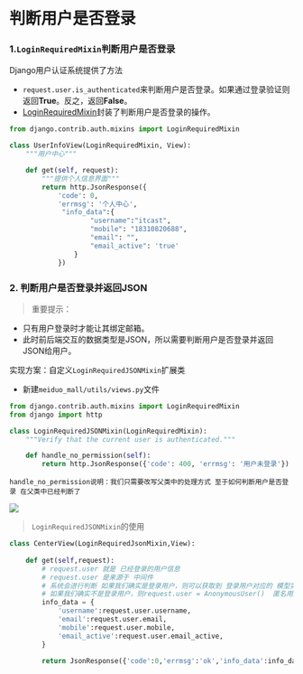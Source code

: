 # 判断用户是否登录

### 1.`LoginRequiredMixin`判断用户是否登录

Django用户认证系统提供了方法

-   `request.user.is_authenticated`来判断用户是否登录。如果通过登录验证则返回**True**。反之，返回**False**。
-   [LoginRequiredMixin](https://docs.djangoproject.com/en/1.11/topics/auth/default/)封装了判断用户是否登录的操作。

```python
from django.contrib.auth.mixins import LoginRequiredMixin

class UserInfoView(LoginRequiredMixin, View):
    """用户中心"""

    def get(self, request):
        """提供个人信息界面"""
        return http.JsonResponse({
            'code': 0, 
            'errmsg': '个人中心',
             "info_data":{
                    "username":"itcast",
                    "mobile": "18310820688",
                    "email": "",
                    "email_active": 'true'
                }
            })
```

### 2. 判断用户是否登录并返回JSON

> 重要提示：

-   只有用户登录时才能让其绑定邮箱。
-   此时前后端交互的数据类型是JSON，所以需要判断用户是否登录并返回JSON给用户。

实现方案：自定义`LoginRequiredJSONMixin`扩展类

-   新建`meiduo_mall/utils/views.py`文件

```python
from django.contrib.auth.mixins import LoginRequiredMixin
from django import http

class LoginRequiredJSONMixin(LoginRequiredMixin):
    """Verify that the current user is authenticated."""

    def handle_no_permission(self):
        return http.JsonResponse({'code': 400, 'errmsg': '用户未登录'})
```

```
handle_no_permission说明：我们只需要改写父类中的处理方式 至于如何判断用户是否登录 在父类中已经判断了
```
![](https://gitee.com/sinoeast/imgs/raw/master/img/20220806172944.png)

> `LoginRequiredJSONMixin`的使用

```python
class CenterView(LoginRequiredJsonMixin,View):  
  
    def get(self,request):  
        # request.user 就是 已经登录的用户信息  
        # request.user 是来源于 中间件  
        # 系统会进行判断 如果我们确实是登录用户，则可以获取到 登录用户对应的 模型实例数据  
        # 如果我们确实不是登录用户，则request.user = AnonymousUser()  匿名用户  
        info_data = {  
            'username':request.user.username,  
            'email':request.user.email,  
            'mobile':request.user.mobile,  
            'email_active':request.user.email_active,  
        }  
  
        return JsonResponse({'code':0,'errmsg':'ok','info_data':info_data})
```